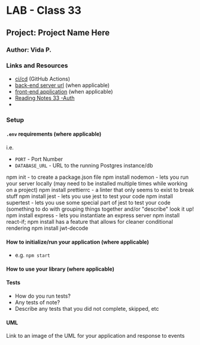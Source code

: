 # LAB - Class 33

## Project: Project Name Here
<!-- Lab Instructions:

DONE * copy the folder, drop it into src folder; 
* wrap auth tags around everything; 
* bring in Context and wire it up.
* Phase 1 drop it in and get it to work
* Phase 2 convert Context and Login.jsx from component to  functional components

Note: do not do “Create new accounts” from Phase 3 in the instructors.  Do the last 4 rules of Phase 3 -->

### Author: Vida P.

### Links and Resources

- [ci/cd](http://xyz.com) (GitHub Actions)
- [back-end server url](http://xyz.com) (when applicable)
- [front-end application](http://xyz.com) (when applicable)
- [Reading Notes 33 -Auth](https://vida-1.github.io/reading-notes/read33_401.html)
- 
### Setup

#### `.env` requirements (where applicable)

i.e.

- `PORT` - Port Number
- `DATABASE_URL` - URL to the running Postgres instance/db

npm init - to create a package.json file
npm install nodemon - lets you run your server locally (may need to be installed multiple times while working on a project)
npm install prettierrc - a linter that only seems to exist to break stuff
npm install jest - lets you use jest to test your code
npm install supertest - lets you use some special part of jest to test your code (something to do with grouping things together and/or "describe" look it up!
npm install express - lets you instantiate an express server
npm install react-if;
npm install has a <When></When> feature that allows for cleaner conditional rendering
npm install jwt-decode

#### How to initialize/run your application (where applicable)

- e.g. `npm start`

#### How to use your library (where applicable)

#### Tests

- How do you run tests?
- Any tests of note?
- Describe any tests that you did not complete, skipped, etc

#### UML

Link to an image of the UML for your application and response to events
